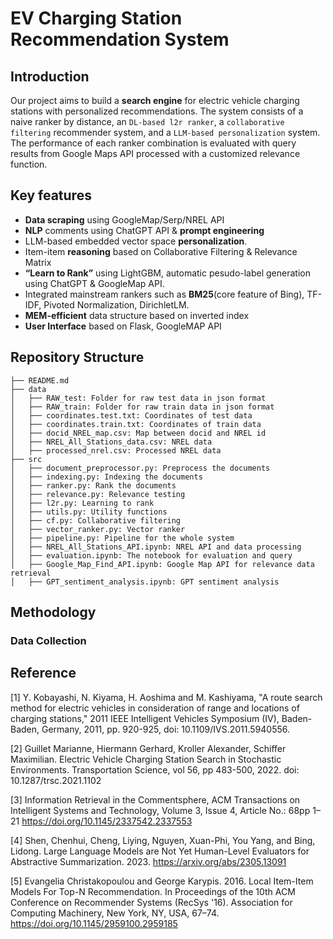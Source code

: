 # EV Charging Station Recommendation System

## Introduction
Our project aims to build a **search engine** for electric vehicle charging stations with personalized recommendations. The system consists of a naive ranker by distance, an ``DL-based l2r ranker``, a ``collaborative filtering`` recommender system, and a ``LLM-based personalization`` system. The performance of each ranker combination is evaluated with query results from Google Maps API processed with a customized relevance function. 

## Key features

- **Data scraping** using GoogleMap/Serp/NREL API
- **NLP** comments using ChatGPT API & **prompt engineering**
- LLM-based embedded vector space **personalization**.
- Item-item **reasoning** based on Collaborative Filtering & Relevance Matrix
- **“Learn to Rank”** using LightGBM, automatic pesudo-label generation using ChatGPT & GoogleMap API.
- Integrated mainstream rankers such as **BM25**(core feature of Bing), TF-IDF, Pivoted Normalization, DirichletLM.
- **MEM-efficient** data structure based on inverted index
- **User Interface** based on Flask, GoogleMAP API

## Repository Structure
```
├── README.md
├── data
│   ├── RAW_test: Folder for raw test data in json format
│   ├── RAW_train: Folder for raw train data in json format
│   ├── coordinates.test.txt: Coordinates of test data
│   ├── coordinates.train.txt: Coordinates of train data
│   ├── docid_NREL_map.csv: Map between docid and NREL id
│   ├── NREL_All_Stations_data.csv: NREL data
│   ├── processed_nrel.csv: Processed NREL data
├── src
│   ├── document_preprocessor.py: Preprocess the documents
│   ├── indexing.py: Indexing the documents
│   ├── ranker.py: Rank the documents
│   ├── relevance.py: Relevance testing
│   ├── l2r.py: Learning to rank
│   ├── utils.py: Utility functions
│   ├── cf.py: Collaborative filtering
│   ├── vector_ranker.py: Vector ranker
│   ├── pipeline.py: Pipeline for the whole system
│   ├── NREL_All_Stations_API.ipynb: NREL API and data processing
│   ├── evaluation.ipynb: The notebook for evaluation and query
│   ├── Google_Map_Find_API.ipynb: Google Map API for relevance data retrieval
│   ├── GPT_sentiment_analysis.ipynb: GPT sentiment analysis
```

## Methodology

### Data Collection





## Reference

[1] Y. Kobayashi, N. Kiyama, H. Aoshima and M. Kashiyama, "A route search method for electric vehicles in consideration of range and locations of charging stations," 2011 IEEE Intelligent Vehicles Symposium (IV), Baden-Baden, Germany, 2011, pp. 920-925, doi: 10.1109/IVS.2011.5940556.

[2] Guillet Marianne, Hiermann Gerhard, Kroller Alexander, Schiffer Maximilian. Electric Vehicle Charging Station Search in Stochastic Environments. Transportation Science, vol 56, pp 483-500, 2022.  doi: 10.1287/trsc.2021.1102

[3] Information Retrieval in the Commentsphere, ACM Transactions on Intelligent Systems and Technology, Volume 3, Issue 4, Article No.: 68pp 1–21
https://doi.org/10.1145/2337542.2337553

[4] Shen, Chenhui, Cheng, Liying, Nguyen, Xuan-Phi, You Yang, and Bing, Lidong. Large Language Models are Not Yet Human-Level Evaluators for Abstractive Summarization. 2023. https://arxiv.org/abs/2305.13091

[5] Evangelia Christakopoulou and George Karypis. 2016. Local Item-Item Models For Top-N Recommendation. In Proceedings of the 10th ACM Conference on Recommender Systems (RecSys '16). Association for Computing Machinery, New York, NY, USA, 67–74. https://doi.org/10.1145/2959100.2959185
